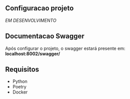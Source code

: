 ## Configuracao projeto
_EM DESENVOLVIMENTO_

## Documentacao Swagger
Após configurar o projeto, o swagger estará presente em: **localhost:8002/swagger/**

## Requisitos
* Python
* Poetry
* Docker
